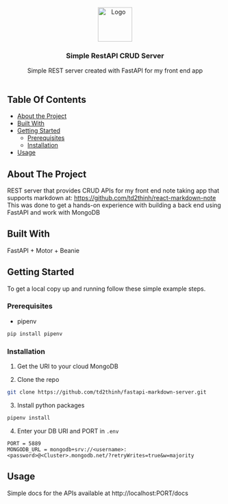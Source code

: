 <br/>
<p align="center">
  <a href="https://github.com/td2thinh/fastapi-markdown-server">
    <img src="https://d3uyj2gj5wa63n.cloudfront.net/wp-content/uploads/2021/02/fastapi-logo.png" alt="Logo" width="80" height="80">
  </a>

  <h3 align="center">Simple RestAPI CRUD Server</h3>

  <p align="center">
    Simple REST server created with FastAPI for my front end app
    <br/>
    <br/>
  </p>
</p>



## Table Of Contents

* [About the Project](#about-the-project)
* [Built With](#built-with)
* [Getting Started](#getting-started)
  * [Prerequisites](#prerequisites)
  * [Installation](#installation)
* [Usage](#usage)


## About The Project

REST server that provides CRUD APIs for my front end note taking app that supports markdown at: https://github.com/td2thinh/react-markdown-note
This was done to get a hands-on experience with building a back end using FastAPI and work with MongoDB

## Built With

FastAPI + Motor + Beanie

## Getting Started

To get a local copy up and running follow these simple example steps.

### Prerequisites

* pipenv

```sh
pip install pipenv
```

### Installation

1. Get the URI to your cloud MongoDB

2. Clone the repo

```sh
git clone https://github.com/td2thinh/fastapi-markdown-server.git
```

3. Install python packages

```sh
pipenv install
```

4. Enter your DB URI and PORT in `.env`

```JS
PORT = 5889
MONGODB_URL = mongodb+srv://<username>:<password>@<Cluster>.mongodb.net/?retryWrites=true&w=majority
```

## Usage

Simple docs for the APIs available at http://localhost:PORT/docs
